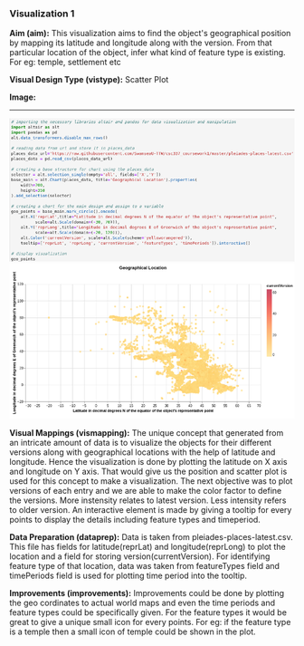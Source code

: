 ### Visualization 1
**Aim (aim):** This visualization aims to find the object's geographical position by mapping its latitude and longitude along with the version. From that particular location of the object, infer what kind of feature type is existing. For eg: temple, settlement etc

**Visual Design Type (vistype):** Scatter Plot

**Image:** 
- - -
![Source Code](scatter_plot_viz1_code.png)
![Source Code](scatter_plot_viz1_plot.png)

**Visual Mappings (vismapping):** The unique concept that generated from an intricate amount of data is to visualize the objects for their different versions along with geographical locations with the help of latitude and longitude. Hence the visualization is done by plotting the latitude on X axis and longitude on Y axis. That would give us the position and scatter plot is used for this concept to make a visualization. The next objective was to plot versions of each entry and we are able to make the color factor to define the versions. More instensity relates to latest version. Less intensity refers to older version. An interactive element is made by giving a tooltip for every points to display the details including feature types and timeperiod.

**Data Preparation (dataprep):** Data is taken from pleiades-places-latest.csv. This file has fields for latitude(reprLat) and longitude(reprLong) to plot the location and a field for storing version(currentVersion). For identifying feature type of that location, data was taken from featureTypes field and timePeriods field is used for plotting time period into the tooltip.

**Improvements (improvements):** Improvements could be done by plotting the geo cordinates to actual world maps and even the time periods and feature types could be specifically given. For the feature types it would be great to give a unique small icon for every points. For eg: if the feature type is a temple then a small icon of temple could be shown in the plot.

